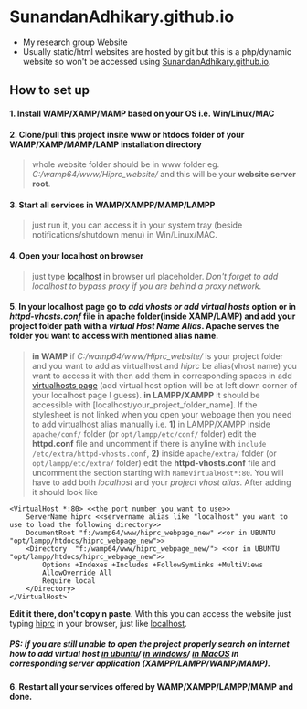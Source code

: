 # SunandanAdhikary.github.io
- My research group Website
- Usually static/html websites are hosted by git but this is a php/dynamic website so won't be accessed using [SunandanAdhikary.github.io](https://SunandanAdhikary.github.io).
## How to set up
#### 1. Install WAMP/XAMP/MAMP based on your OS i.e. Win/Linux/MAC
#### 2. Clone/pull this project insite www or htdocs folder of your  WAMP/XAMP/MAMP/LAMP installation directory
> whole website folder should be in www folder eg. *C:/wamp64/www/Hiprc_website/* and this will be your **website server root**.
#### 3. Start all services in WAMP/XAMPP/MAMP/LAMPP
> just run it, you can access it in your system tray (beside notifications/shutdown menu) in Win/Linux/MAC.
#### 4. Open your localhost on browser 
> just type [localhost](http://localhost/) in browser url placeholder. *Don't forget to add localhost to bypass proxy if you are behind a proxy network.*
#### 5. In your localhost page go to *add vhosts or add virtual hosts* option or in *httpd-vhosts.conf* file in apache folder(inside XAMP/LAMP) and add your project folder path with a *virtual Host Name Alias*. Apache serves the folder you want to access with mentioned alias name.
> **in WAMP** if *C:/wamp64/www/Hiprc_website/* is your project folder and you want to add as virtualhost and *hiprc* be alias(vhost name) you want to access it with then add them in corresponding spaces in add [virtualhosts page](http://localhost/add_vhost.php?lang=english) (add virtual host option will be at left down corner of your localhost page I guess). 
> **in LAMPP/XAMPP** it should be accessible with [localhost/your_project_folder_name]. If the stylesheet is not linked when you open your webpage then you need to add virtualhost alias manually i.e. **1)** in LAMPP/XAMPP inside `apache/conf/` folder (or `opt/lampp/etc/conf/` folder) edit the **httpd.conf** file and uncomment if there is anyline with `include /etc/extra/httpd-vhosts.conf`, **2)** inside `apache/extra/` folder (or `opt/lampp/etc/extra/` folder) edit the **httpd-vhosts.conf** file and uncomment the section starting with `NameVirtualHost*:80`. You will have to add both *localhost* and your *project vhost alias*. After adding it should look like 
```
<VirtualHost *:80> <<the port number you want to use>>
	ServerName hiprc <<servername alias like "localhost" you want to use to load the following directory>>
	DocumentRoot "f:/wamp64/www/hiprc_webpage_new" <<or in UBUNTU "opt/lampp/htdocs/hiprc_webpage_new">>
	<Directory  "f:/wamp64/www/hiprc_webpage_new/"> <<or in UBUNTU "opt/lampp/htdocs/hiprc_webpage_new">>
		Options +Indexes +Includes +FollowSymLinks +MultiViews
		AllowOverride All
		Require local
	</Directory>
</VirtualHost>
```
**Edit it there, don't copy n paste**.
With this you can access the website just typing [hiprc](http://hiprc/) in your browser, just like [localhost](http://localhost/).
##### PS: If you are still unable to open the project properly search on internet how to add virtual host [in ubuntu](https://ourcodeworld.com/articles/read/302/how-to-setup-a-virtual-host-locally-with-xampp-in-ubuntu)/ [in windows](https://john-dugan.com/wamp-vhost-setup/)/ [in MacOS](https://www.digitalmastersmag.com/magazine/setting-up-apache-virtual-hosts-on-mamp/) in corresponding server application (XAMPP/LAMPP/WAMP/MAMP).
#### 6. Restart all your services offered by WAMP/XAMPP/LAMPP/MAMP and done.



